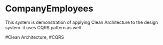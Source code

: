 # CompanyEmployees

This system is demonstration of applying Clean Architecture to the design system. it uses CQRS pattern as well

#Clean Architecture, #CQRS
